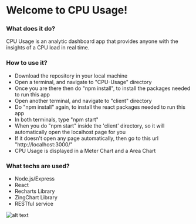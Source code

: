 

Welcome to CPU Usage!
===================

### What does it do?  
CPU Usage is an analytic dashboard app that provides anyone with the insights of a CPU load in real time.
                                            
### How to use it?  
 - Download the repository in your local machine
 - Open a terminal, and navigate to "CPU-Usage" directory
 - Once you are there then do "npm install", to install the packages needed to run this app
 - Open another terminal, and navigate to "client" directory
 - Do "npm install" again, to install the react packages needed to run this app
 - In both terminals, type "npm start"
 - When you do "npm start" inside the 'client' directory, so it will automatically open the localhost page for you
 - If it doesn't open any page automatically, then go to this url "http://localhost:3000/"
 - CPU Usage is displayed in a Meter Chart and a Area Chart 

### What techs are used? 
 - Node.js/Express
 - React
 - Recharts Library
 - ZingChart Library
 - RESTful service



![alt text](https://raw.githubusercontent.com/musmanrao1994/CPU-Usage/master/client/public/screenshot.png)
